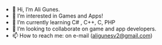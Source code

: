 - 👋 Hi, I’m Ali Gunes.
- 👀 I’m interested in Games and Apps!
- 🌱 I’m currently learning C# , C++, C, PHP
- 💞️ I’m looking to collaborate on game and app developers.
- 📫 How to reach me: on e-mail (aligunesv2@gmail.com)
